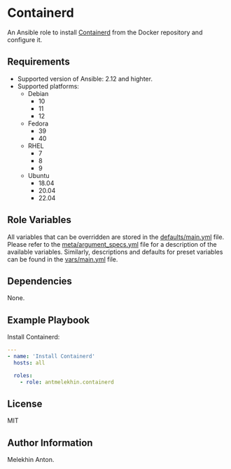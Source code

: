 Containerd
==========

An Ansible role to install [Containerd](https://github.com/containerd/containerd) from the Docker repository and configure it.

Requirements
------------

- Supported version of Ansible: 2.12 and highter.
- Supported platforms:
  - Debian
    - 10
    - 11
    - 12
  - Fedora
    - 39
    - 40
  - RHEL
    - 7
    - 8
    - 9
  - Ubuntu
    - 18.04
    - 20.04
    - 22.04

Role Variables
--------------

All variables that can be overridden are stored in the [defaults/main.yml](https://github.com/antmelekhin/ansible-role-containerd/blob/main/defaults/main.yml) file.
Please refer to the [meta/argument_specs.yml](https://github.com/antmelekhin/ansible-role-containerd/blob/main/meta/argument_specs.yml) file for a description of the available variables.
Similarly, descriptions and defaults for preset variables can be found in the [vars/main.yml](https://github.com/antmelekhin/ansible-role-containerd/blob/main/vars/main.yml) file.

Dependencies
------------

None.

Example Playbook
----------------

Install Containerd:

```yaml
---
- name: 'Install Containerd'
  hosts: all

  roles:
    - role: antmelekhin.containerd
```

License
-------

MIT

Author Information
------------------

Melekhin Anton.
